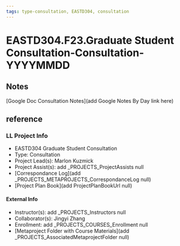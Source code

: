 ```yaml
---
tags: type-consultation, EASTD304, consultation
---
```

# EASTD304.F23.Graduate Student Consultation-Consultation-YYYYMMDD

## Notes
[Google Doc Consultation Notes](add Google Notes By Day link here)

## reference
### LL Project Info
* EASTD304 Graduate Student Consultation
* Type: Consultation
* Project Lead(s): Marlon Kuzmick
* Project Assist(s): add _PROJECTS_ProjectAssists null
* [Correspondance Log](add _PROJECTS_METAPROJECTS_CorrespondanceLog null)
* [Project Plan Book](add ProjectPlanBookUrl null)

#### External Info
* Instructor(s): add _PROJECTS_Instructors null
* Collaborator(s): Jingyi Zhang
* Enrollment: add _PROJECTS_COURSES_Enrollment null
* [Metaproject Folder with Course Materials](add _PROJECTS_AssociatedMetaprojectFolder null)

